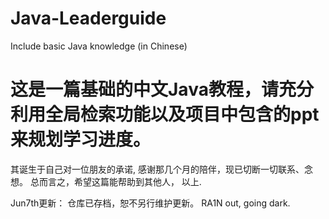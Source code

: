 # Java-Leaderguide
Include basic Java knowledge (in Chinese)
# 这是一篇基础的中文Java教程，请充分利用全局检索功能以及项目中包含的ppt来规划学习进度。
其诞生于自己对一位朋友的承诺,
感谢那几个月的陪伴，现已切断一切联系、念想。
总而言之，希望这篇能帮助到其他人，
以上.

Jun7th更新：
仓库已存档，恕不另行维护更新。
RA1N out,
going dark.

